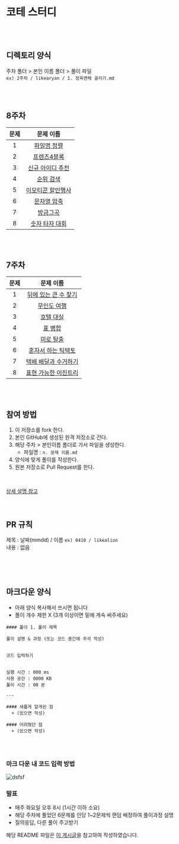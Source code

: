 # 코테 스터디
<br/><br/>

## 디렉토리 양식 
주차 폴더 > 본인 이름 폴더 > 풀이 파일  
`ex) 2주차 / likearyan / 1. 정육면체 굴리기.md` 

<br/><br/>

## 8주차 

| 문제 | 문제 이름 |
|:------:|:---------:|
| 1 | [파일명 정렬](https://school.programmers.co.kr/learn/courses/30/lessons/17686) |
| 2 | [프렌즈4블록](https://school.programmers.co.kr/learn/courses/30/lessons/17679) |
| 3 | [신규 아이디 추천](https://school.programmers.co.kr/learn/courses/30/lessons/72410) |
| 4 | [순위 검색](https://school.programmers.co.kr/learn/courses/30/lessons/72412) |
| 5 | [이모티콘 할인행사](https://school.programmers.co.kr/learn/courses/30/lessons/150368) |
| 6 | [문자열 압축](https://school.programmers.co.kr/learn/courses/30/lessons/60057) |
| 7 | [방금그곡](https://school.programmers.co.kr/learn/courses/30/lessons/17683) |
| 8 | [숫자 타자 대회](https://school.programmers.co.kr/learn/courses/30/lessons/136797) |

<br/><br/>


## 7주차 

| 문제 | 문제 이름 |
|:------:|:---------:|
| 1 | [뒤에 있는 큰 수 찾기](https://school.programmers.co.kr/learn/courses/30/lessons/154539) |
| 2 | [무인도 여행](https://school.programmers.co.kr/learn/courses/30/lessons/154540) |
| 3 | [호텔 대실](https://school.programmers.co.kr/learn/courses/30/lessons/155651) |
| 4 | [표 병합](https://school.programmers.co.kr/learn/courses/30/lessons/150366) |
| 5 | [미로 탈출](https://school.programmers.co.kr/learn/courses/30/lessons/159993) |
| 6 | [혼자서 하는 틱택토](https://school.programmers.co.kr/learn/courses/30/lessons/160585) |
| 7 | [택배 배달과 수거하기](https://school.programmers.co.kr/learn/courses/30/lessons/150369) |
| 8 | [표현 가능한 이진트리](https://school.programmers.co.kr/learn/courses/30/lessons/150367) |

<br/><br/>

## 참여 방법
1. 이 저장소를 fork 한다.
2. 본인 GitHub에 생성된 원격 저장소로 간다. 
3. 해당 주차 > 본인이름 폴더로 가서 파일을 생성한다.
   + 파일명 : `n. 문제 이름.md`
4. 양식에 맞게 풀이를 작성한다.
5. 원본 저장소로 Pull Request를 한다.    
<br/>
  
[상세 설명 참고](https://waytocse.tistory.com/59)
<br/><br/><br/>
    
## PR 규칙
제목 : 날짜(mmdd) / 이름  `ex) 0410 / likealion`  
내용 : 없음
  
   
<br/><br/><br/>
   
## 마크다운 양식
+ 아래 양식 복사해서 쓰시면 됩니다
+ 풀이 개수 제한 X (3개 이상이면 밑에 계속 써주세요)

```
#### 풀이 1. 풀이 제목

풀이 설명 & 과정 (또는 코드 중간에 주석 작성)


코드 입력하기


실행 시간 : 000 ms    
사용 공간 : 0000 KB  
풀이 시간 : 00 분  

--- 

#### 새롭게 알게된 점
  + (있으면 작성)

#### 어려웠던 점
  + (있으면 작성)
  
```
<br/>

### 마크 다운 내 코드 입력 방법

![dsfsf](https://user-images.githubusercontent.com/111048211/230786808-37e1a508-245e-4857-8ac2-2faec8f5cf79.PNG)


### 발표
- 매주 화요일 오후 8시 (1시간 이하 소요)
- 해당 주차에 풀었던 6문제를 인당 1~2문제씩 랜덤 배정하여 풀이과정 설명
- 질의응답, 다른 풀이 주고받기


해당 README 파일은 [이 게시글](https://github.com/kimdozzi/2023-codingtest-study)을 참고하여 작성하였습니다.

